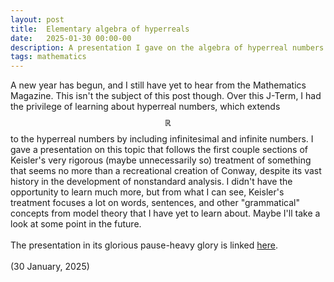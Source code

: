 ```yaml
---
layout: post
title:  Elementary algebra of hyperreals
date:   2025-01-30 00:00-00
description: A presentation I gave on the algebra of hyperreal numbers systems, monads, galaxies
tags: mathematics
---
```


A new year has begun, and I still have yet to hear from the Mathematics Magazine. This isn't the subject of this post though. Over this J-Term, I had the privilege of learning about hyperreal numbers, which extends $$\mathbb{R}$$ to the hyperreal numbers by including infinitesimal and infinite numbers. I gave a presentation on this topic that follows the first couple sections of Keisler's very rigorous (maybe unnecessarily so) treatment of something that seems no more than a recreational creation of Conway, despite its vast history in the development of nonstandard analysis. I didn't have the opportunity to learn much more, but from what I can see, Keisler's treatment focuses a lot on words, sentences, and other "grammatical" concepts from model theory that I have yet to learn about. Maybe I'll take a look at some point in the future. 
<br>
<br>
The presentation in its glorious pause-heavy glory is linked <a href="https://quadcryo.github.io/quadcryo/projectpdf/hyperreals-algebra-slides.pdf">here</a>.
<br>
<br>
(30 January, 2025)